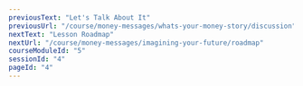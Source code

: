 ```yaml
---
previousText: "Let's Talk About It"
previousUrl: "/course/money-messages/whats-your-money-story/discussion"
nextText: "Lesson Roadmap"
nextUrl: "/course/money-messages/imagining-your-future/roadmap"
courseModuleId: "5"
sessionId: "4"
pageId: "4"
---
```



